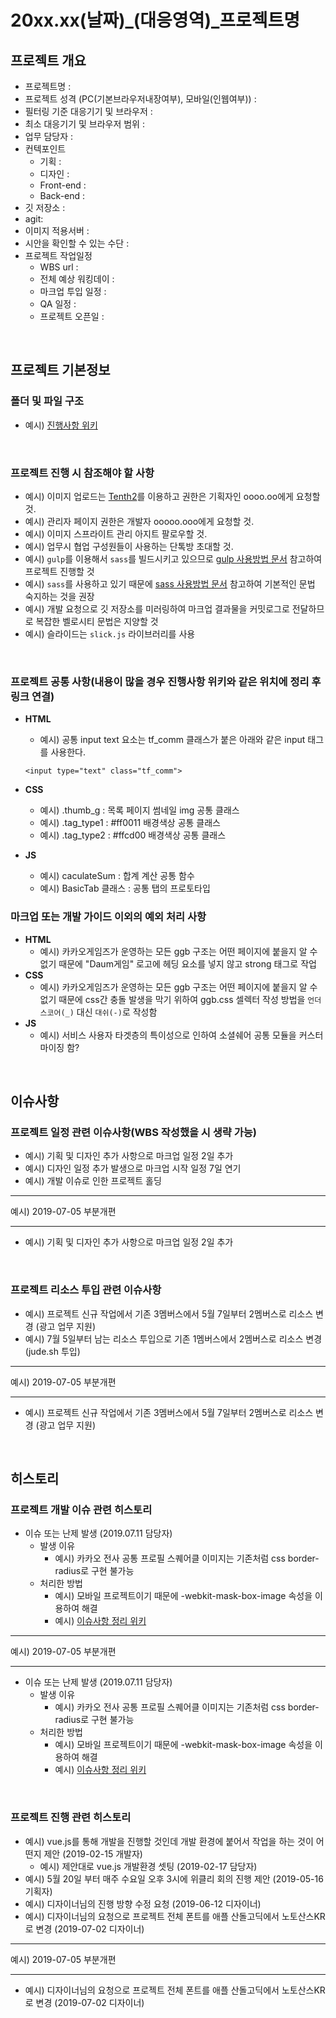 # 20xx.xx(날짜)_(대응영역)_프로젝트명

## 프로젝트 개요
- 프로젝트명 : 
- 프로젝트 성격 (PC(기본브라우저내장여부), 모바일(인웹여부)) :
- 필터링 기준 대응기기 및 브라우저 :
- 최소 대응기기 및 브라우저 범위 :
- 업무 담당자 :
- 컨텍포인트
	- 기획 :
	- 디자인 :
	- Front-end :
	- Back-end :
- 깃 저장소 :
- agit:
- 이미지 적용서버 :
- 시안을 확인할 수 있는 수단 : 
- 프로젝트 작업일정
	- WBS url :
	- 전체 예상 워킹데이 :
	- 마크업 투입 일정 :
	- QA 일정 :
	- 프로젝트 오픈일 :

<br>

## 프로젝트 기본정보

### 폴더 및 파일 구조
- 예시) [진행사항 위키](https://wiki.daumkakao.com/pages/viewpage.action?pageId=550431978)

<br>

### 프로젝트 진행 시 참조해야 할 사항
[1]: https://wiki.daumkakao.com/pages/viewpage.action?pageId=450182585	"gulp 사용방법 문서"
[2]: https://wiki.daumkakao.com/pages/viewpage.action?pageId=450175303	"sass 사용방법 문서"
[3]: http://mc.tset.daumcdn.net/  "Tenth2"

- 예시) 이미지 업로드는 [Tenth2][3]를 이용하고 권한은 기획자인 oooo.oo에게 요청할 것.
- 예시) 관리자 페이지 권한은 개발자 ooooo.ooo에게 요청할 것.
- 예시) 이미지 스프라이트 관리 아지트 팔로우할 것.
- 예시) 업무시 협업 구성원들이 사용하는 단톡방 초대할 것.
- 예시) `gulp`를 이용해서 `sass`를 빌드시키고 있으므로 [gulp 사용방법 문서][1] 참고하여 프로젝트 진행할 것
- 예시) `sass`를 사용하고 있기 때문에 [sass 사용방법 문서][2] 참고하여 기본적인 문법 숙지하는 것을 권장
- 예시) 개발 요청으로 깃 저장소를 미러링하여 마크업 결과물을 커밋로그로 전달하므로 복잡한 벨로시티 문법은 지양할 것
- 예시) 슬라이드는 `slick.js` 라이브러리를 사용

<br>

### 프로젝트 공통 사항(내용이 많을 경우 진행사항 위키와 같은 위치에 정리 후 링크 연결)

- **HTML**
	- 예시) 공통 input text 요소는 tf_comm 클래스가 붙은 아래와 같은 input 태그를 사용한다.
	```
	<input type="text" class="tf_comm">
	```

- **CSS**
	- 예시) .thumb_g : 목록 페이지 썸네일 img 공통 클래스
	- 예시) .tag_type1 : #ff0011 배경색상 공통 클래스
	- 예시) .tag_type2 : #ffcd00 배경색상 공통 클래스

- **JS**
	- 예시) caculateSum : 합계 계산 공통 함수
	- 예시) BasicTab 클래스 : 공통 탭의 프로토타입

### 마크업 또는 개발 가이드 이외의 예외 처리 사항

- **HTML**
	- 예시) 카카오게임즈가 운영하는 모든 ggb 구조는 어떤 페이지에 붙을지 알 수 없기 때문에 "Daum게임" 로고에 헤딩 요소를 넣지 않고 strong 태그로 작업
- **CSS**
	- 예시) 카카오게임즈가 운영하는 모든 ggb 구조는 어떤 페이지에 붙을지 알 수 없기 때문에 css간 충돌 발생을 막기 위하여 ggb.css 셀렉터 작성 방법을 `언더스코어(_)` 대신 `대쉬(-)`로 작성함
- **JS**
	- 예시) 서비스 사용자 타겟층의 특이성으로 인하여 소셜쉐어 공통 모듈을 커스터마이징 함?


<br>

## 이슈사항

### 프로젝트 일정 관련 이슈사항(WBS 작성했을 시 생략 가능)
- 예시) 기획 및 디자인 추가 사항으로 마크업 일정 2일 추가
- 예시) 디자인 일정 추가 발생으로 마크업 시작 일정 7일 연기
- 예시) 개발 이슈로 인한 프로젝트 홀딩

- - -
예시) 2019-07-05 부분개편
- - -

- 예시) 기획 및 디자인 추가 사항으로 마크업 일정 2일 추가

<br>

### 프로젝트 리소스 투입 관련 이슈사항
- 예시) 프로젝트 신규 작업에서 기존 3멤버스에서 5월 7일부터 2멤버스로 리소스 변경 (광고 업무 지원)
- 예시) 7월 5일부터 남는 리소스 투입으로 기존 1멤버스에서 2멤버스로 리소스 변경 (jude.sh 투입)

- - -
예시) 2019-07-05 부분개편
- - -

- 예시) 프로젝트 신규 작업에서 기존 3멤버스에서 5월 7일부터 2멤버스로 리소스 변경 (광고 업무 지원)

<br>

## 히스토리

### 프로젝트 개발 이슈 관련 히스토리
- 이슈 또는 난제 발생 (2019.07.11 담당자)
	- 발생 이유
		- 예시) 카카오 전사 공통 프로필 스퀘어클 이미지는 기존처럼 css border-radius로 구현 불가능
	- 처리한 방법
		- 예시) 모바일 프로젝트이기 때문에 -webkit-mask-box-image 속성을 이용하여 해결
		- 예시) [이슈사항 정리 위키][]

[이슈사항 정리 위키]: http://zuu.kr/kobw

- - -
예시) 2019-07-05 부분개편
- - -

- 이슈 또는 난제 발생 (2019.07.11 담당자)
	- 발생 이유
		- 예시) 카카오 전사 공통 프로필 스퀘어클 이미지는 기존처럼 css border-radius로 구현 불가능
	- 처리한 방법
		- 예시) 모바일 프로젝트이기 때문에 -webkit-mask-box-image 속성을 이용하여 해결
		- 예시) [이슈사항 정리 위키][]

[이슈사항 정리 위키]: http://zuu.kr/kobw  "이슈사항 정리 위키"

<br>

### 프로젝트 진행 관련 히스토리
- 예시) vue.js를 통해 개발을 진행할 것인데 개발 환경에 붙어서 작업을 하는 것이 어떤지 제안 (2019-02-15 개발자)
	- 예시) 제안대로 vue.js 개발환경 셋팅 (2019-02-17 담당자)
- 예시) 5월 20일 부터 매주 수요일 오후 3시에 위클리 회의 진행 제안 (2019-05-16 기획자)
- 예시) 디자이너님의 진행 방향 수정 요청 (2019-06-12 디자이너)
- 예시) 디자이너님의 요청으로 프로젝트 전체 폰트를 애플 산돌고딕에서 노토산스KR로 변경 (2019-07-02 디자이너)

<!-- 주석 처리 -->

- - -
예시) 2019-07-05 부분개편
- - -

- 예시) 디자이너님의 요청으로 프로젝트 전체 폰트를 애플 산돌고딕에서 노토산스KR로 변경 (2019-07-02 디자이너)

<!-- 주석 처리 -->

